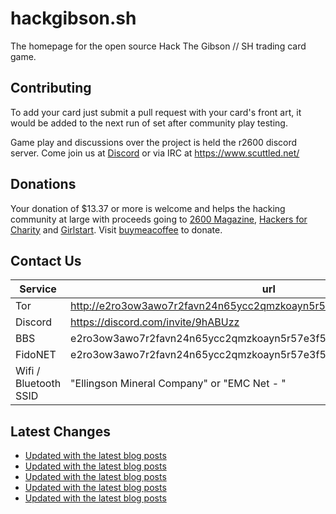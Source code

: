 # hackgibson.sh
The homepage for the open source Hack The Gibson // SH trading card game.


## Contributing

To add your card just submit a pull request with your card's front art, it would be added to the next run of set after community play testing.

Game play and discussions over the project is held the r2600 discord server. Come join us at [Discord](https://discord.com/invite/9hABUzz) or via IRC at https://www.scuttled.net/


## Donations

Your donation of $13.37 or more is welcome and helps the hacking community at large with proceeds going to [2600 Magazine](https://2600.com/), [Hackers for Charity](https://hackersforcharity.org) and [Girlstart](https://girlstart.org).  Visit [buymeacoffee](https://www.buymeacoffee.com/hackgibson.sh) to donate.


## Contact Us

Service | url
-|-
Tor | http://e2ro3ow3awo7r2favn24n65ycc2qmzkoayn5r57e3f56nvjwdcgg32ad.onion
Discord | https://discord.com/invite/9hABUzz
BBS | e2ro3ow3awo7r2favn24n65ycc2qmzkoayn5r57e3f56nvjwdcgg32ad.onion:23
FidoNET | e2ro3ow3awo7r2favn24n65ycc2qmzkoayn5r57e3f56nvjwdcgg32ad.onion:24554
Wifi / Bluetooth SSID | "Ellingson Mineral Company" or "EMC Net - <fidonet address>"

## Latest Changes
<!-- BLOG-POST-LIST:START -->
- [Updated with the latest blog posts](https://github.com/DFW2600/hackgibson.sh/commit/3df0d31dc69b5d9af4981e83a459a63ef28d1c77)
- [Updated with the latest blog posts](https://github.com/DFW2600/hackgibson.sh/commit/433557c7b42f6ccba5d5540a626fed716037aa49)
- [Updated with the latest blog posts](https://github.com/DFW2600/hackgibson.sh/commit/aca91df338b2319c0dfc1d1fecd283411c2d32be)
- [Updated with the latest blog posts](https://github.com/DFW2600/hackgibson.sh/commit/77a31e7d42824f3355f52b18bb66d9fe8a434929)
- [Updated with the latest blog posts](https://github.com/DFW2600/hackgibson.sh/commit/ac0b611d879e2c91454ef4e32908054f21f60182)
<!-- BLOG-POST-LIST:END -->
